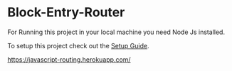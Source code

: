 # Block-Entry-Router

For Running this project in your local machine you need Node Js installed.

To setup this project check out the [Setup Guide][I].

[I]: /setup-guide.md

https://javascript-routing.herokuapp.com/
